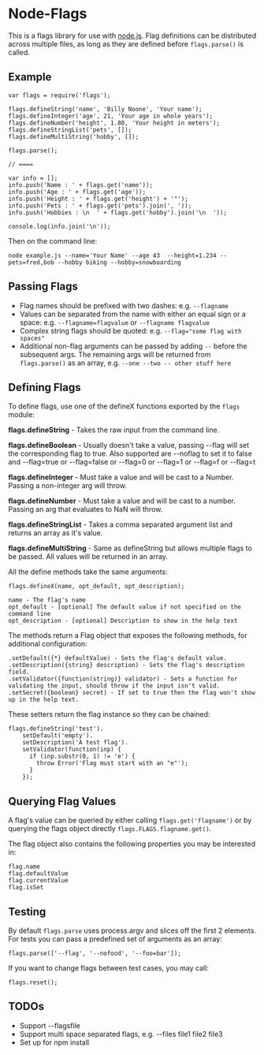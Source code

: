 # Node-Flags

This is a flags library for use with [node.js](http://nodejs.org/).  Flag definitions can be distributed across multiple files, as long as they are defined before `flags.parse()` is called.

## Example

    var flags = require('flags');

    flags.defineString('name', 'Billy Noone', 'Your name');
    flags.defineInteger('age', 21, 'Your age in whole years');
    flags.defineNumber('height', 1.80, 'Your height in meters');
    flags.defineStringList('pets', []);
    flags.defineMultiString('hobby', []);

    flags.parse();

    // ====

    var info = [];
    info.push('Name : ' + flags.get('name'));
    info.push('Age : ' + flags.get('age'));
    info.push('Height : ' + flags.get('height') + '"');
    info.push('Pets : ' + flags.get('pets').join(', '));
    info.push('Hobbies : \n  ' + flags.get('hobby').join('\n  '));

    console.log(info.join('\n'));

Then on the command line:

    node example.js --name='Your Name' --age 43  --height=1.234 --pets=fred,bob --hobby biking --hobby=snowboarding

## Passing Flags

 * Flag names should be prefixed with two dashes: e.g. `--flagname`
 * Values can be separated from the name with either an equal sign or a space: e.g. `--flagname=flagvalue` or `--flagname flagvalue`
 * Complex string flags should be quoted: e.g. `--flag="some flag with spaces"`
 * Additional non-flag arguments can be passed by adding `--` before the subsequent args.  The remaining args will be returned from `flags.parse()` as an array, e.g. `--one --two -- other stuff here`

## Defining Flags

To define flags, use one of the defineX functions exported by the `flags` module:

**flags.defineString** - Takes the raw input from the command line.

**flags.defineBoolean** - Usually doesn't take a value, passing --flag will set the corresponding flag to true.  Also supported are --noflag to set it to false and --flag=true or --flag=false or --flag=0 or --flag=1 or --flag=f or --flag=t 

**flags.defineInteger** - Must take a value and will be cast to a Number.  Passing a non-integer arg will throw.

**flags.defineNumber** - Must take a value and will be cast to a number.  Passing an arg that evaluates to NaN will throw.

**flags.defineStringList** - Takes a comma separated argument list and returns an array as it's value.

**flags.defineMultiString** - Same as defineString but allows multiple flags to be passed.  All values will be returned in an array.


All the define methods take the same arguments:

    flags.defineX(name, opt_default, opt_description);

    name - The flag's name
    opt_default - [optional] The default value if not specified on the command line
    opt_description - [optional] Description to show in the help text

The methods return a Flag object that exposes the following methods, for additional configuration:

    .setDefault({*} defaultValue) - Sets the flag's default value.
    .setDescription({string} description) - Sets the flag's description field.
    .setValidator({function(string)} validator) - Sets a function for validating the input, should throw if the input isn't valid.
    .setSecret({boolean} secret) - If set to true then the flag won't show up in the help text.

These setters return the flag instance so they can be chained:

    flags.defineString('test').
        setDefault('empty').
        setDescription('A test flag').
        setValidator(function(inp) {
          if (inp.substr(0, 1) != 'e') {
            throw Error('Flag must start with an "e"');
          }
        });

## Querying Flag Values

A flag's value can be queried by either calling `flags.get('flagname')` or by querying the flags object directly `flags.FLAGS.flagname.get()`.

The flag object also contains the following properties you may be interested in:

    flag.name
    flag.defaultValue
    flag.currentValue
    flag.isSet

## Testing

By default `flags.parse` uses process.argv and slices off the first 2 elements.  For tests you can pass a predefined set of arguments as an array:

    flags.parse(['--flag', '--nofood', '--foo=bar']);

If you want to change flags between test cases, you may call:

    flags.reset();

## TODOs

 * Support --flagsfile
 * Support multi space separated flags, e.g. --files file1 file2 file3
 * Set up for npm install

